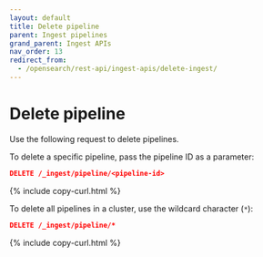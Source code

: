 ```yaml
---
layout: default
title: Delete pipeline
parent: Ingest pipelines
grand_parent: Ingest APIs
nav_order: 13
redirect_from:
  - /opensearch/rest-api/ingest-apis/delete-ingest/
---
```


# Delete pipeline

Use the following request to delete pipelines. 

To delete a specific pipeline, pass the pipeline ID as a parameter:

```json
DELETE /_ingest/pipeline/<pipeline-id>
```
{% include copy-curl.html %}

To delete all pipelines in a cluster, use the wildcard character (`*`):

```json
DELETE /_ingest/pipeline/*
```
{% include copy-curl.html %}
